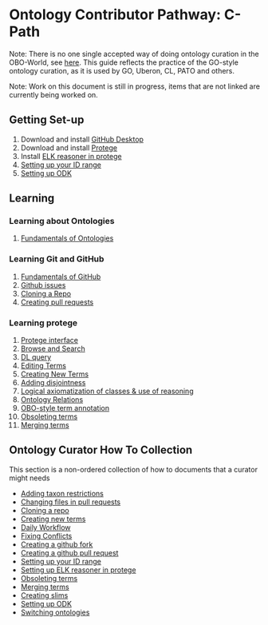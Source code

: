 # Ontology Contributor Pathway: C-Path

Note: There is no one single accepted way of doing ontology curation in the OBO-World, see [here](ontology-curator.md). This guide reflects the practice of the GO-style ontology curation, as it is used by GO, Uberon, CL, PATO and others.

Note: Work on this document is still in progress, items that are not linked are currently being worked on.

## Getting Set-up

1. Download and install [GitHub Desktop](https://desktop.github.com/)
2. Download and install [Protege](https://protege.stanford.edu/products.php)
3. Install [ELK reasoner in protege](../howto/installing-elk-in-protege.md)
4. [Setting up your ID range](../howto/idrange.md)
5. [Setting up ODK](../howto/odk-setup.md)

## Learning

### Learning about Ontologies
1. [Fundamentals of Ontologies](../explanation/intro-to-ontologies.md)

### Learning Git and GitHub

1. [Fundamentals of GitHub](../tutorial/github-fundamentals.md)
2. [Github issues](../tutorial/github-issues.md)
3. [Cloning a Repo](../howto/clone-mondo-repo.md)
4. [Creating pull requests](../howto/github-create-pull-request.md)

### Learning protege

1. [Protege interface](../reference/protege-interface.md)
1. [Browse and Search](../howto/protege-browse-search.md)
1. [DL query](../tutorial/basic-dl-query.md)
1. [Editing Terms](../howto/edit-in-protege.md)
1. [Creating New Terms](../howto/create-new-term.md) 
1. [Adding disjointness](../tutorial/disjointness.md)
1. [Logical axiomatization of classes & use of reasoning](../explanation/logical-axiomatization.md)
1. [Ontology Relations](../lesson/modelling-with-object-properties.md)
1. [OBO-style term annotation](../reference/go-style-annotation-property-practice.md)
1. [Obsoleting terms](../howto/obsolete-term.md)
1. [Merging terms](../howto/merge-terms.md)

## Ontology Curator How To Collection

This section is a non-ordered collection of how to documents that a curator might needs

- [Adding taxon restrictions](../howto/add-taxon-restrictions.md)
- [Changing files in pull requests](../howto/change-files-pull-request.md)
- [Cloning a repo](../howto/clone-mondo-repo.md)
- [Creating new terms](../howto/create-new-term.md)
- [Daily Workflow](../howto/daily-curator-workflow.md)
- [Fixing Conflicts](../howto/fixing-conflicts.md)
- [Creating a github fork](../howto/github-create-fork.md)
- [Creating a github pull request](../howto/github-create-pull-request.md)
- [Setting up your ID range](../howto/idrange.md)
- [Setting up ELK reasoner in protege](../howto/installing-elk-in-protege.md)
- [Obsoleting terms](../howto/obsolete-term.md)
- [Merging terms](../howto/merge-terms.md)
- [Creating slims](../howto/add-new-slim.md)
- [Setting up ODK](../howto/odk-setup.md)
- [Switching ontologies](../howto/switching-ontologies.md)
